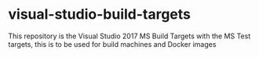 # visual-studio-build-targets
This repository is the Visual Studio 2017 MS Build Targets with the MS Test targets, this is to be used for build machines and Docker images
